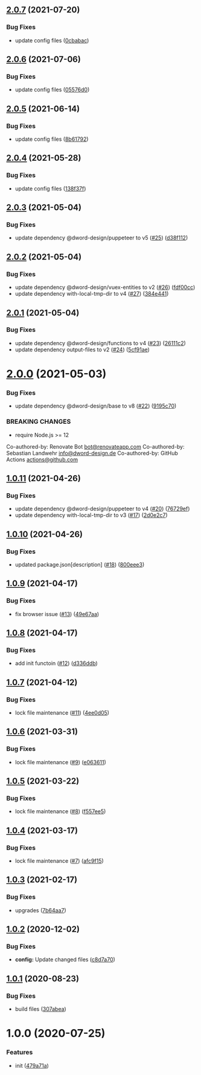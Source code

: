 ## [2.0.7](https://github.com/dword-design/vuex-entities-plugin-initial-data/compare/v2.0.6...v2.0.7) (2021-07-20)


### Bug Fixes

* update config files ([0cbabac](https://github.com/dword-design/vuex-entities-plugin-initial-data/commit/0cbabac0f46acb73bb5c7aca210e3401496a8d10))

## [2.0.6](https://github.com/dword-design/vuex-entities-plugin-initial-data/compare/v2.0.5...v2.0.6) (2021-07-06)


### Bug Fixes

* update config files ([05576d0](https://github.com/dword-design/vuex-entities-plugin-initial-data/commit/05576d04da0148c0a8b278fa8714f488f8d21bdd))

## [2.0.5](https://github.com/dword-design/vuex-entities-plugin-initial-data/compare/v2.0.4...v2.0.5) (2021-06-14)


### Bug Fixes

* update config files ([8b61792](https://github.com/dword-design/vuex-entities-plugin-initial-data/commit/8b6179268ba328d2bf6a76b92e42225456d88b99))

## [2.0.4](https://github.com/dword-design/vuex-entities-plugin-initial-data/compare/v2.0.3...v2.0.4) (2021-05-28)


### Bug Fixes

* update config files ([138f37f](https://github.com/dword-design/vuex-entities-plugin-initial-data/commit/138f37f95a6c93968e1b9203c27f01d10ee27a2e))

## [2.0.3](https://github.com/dword-design/vuex-entities-plugin-initial-data/compare/v2.0.2...v2.0.3) (2021-05-04)


### Bug Fixes

* update dependency @dword-design/puppeteer to v5 ([#25](https://github.com/dword-design/vuex-entities-plugin-initial-data/issues/25)) ([d38f112](https://github.com/dword-design/vuex-entities-plugin-initial-data/commit/d38f1125a2e14a349d0114f5bd08ce64bd9a302f))

## [2.0.2](https://github.com/dword-design/vuex-entities-plugin-initial-data/compare/v2.0.1...v2.0.2) (2021-05-04)


### Bug Fixes

* update dependency @dword-design/vuex-entities to v2 ([#26](https://github.com/dword-design/vuex-entities-plugin-initial-data/issues/26)) ([fdf00cc](https://github.com/dword-design/vuex-entities-plugin-initial-data/commit/fdf00ccf03a29dbc9972be398f2588aaa977ef92))
* update dependency with-local-tmp-dir to v4 ([#27](https://github.com/dword-design/vuex-entities-plugin-initial-data/issues/27)) ([384e441](https://github.com/dword-design/vuex-entities-plugin-initial-data/commit/384e4414267dc488106e5ede24cc94317fc3a414))

## [2.0.1](https://github.com/dword-design/vuex-entities-plugin-initial-data/compare/v2.0.0...v2.0.1) (2021-05-04)


### Bug Fixes

* update dependency @dword-design/functions to v4 ([#23](https://github.com/dword-design/vuex-entities-plugin-initial-data/issues/23)) ([26111c2](https://github.com/dword-design/vuex-entities-plugin-initial-data/commit/26111c2e9b7706c228abf371788112edc3365d00))
* update dependency output-files to v2 ([#24](https://github.com/dword-design/vuex-entities-plugin-initial-data/issues/24)) ([5cf91ae](https://github.com/dword-design/vuex-entities-plugin-initial-data/commit/5cf91aef16bad3d5985506fc1efd909e18617d87))

# [2.0.0](https://github.com/dword-design/vuex-entities-plugin-initial-data/compare/v1.0.11...v2.0.0) (2021-05-03)


### Bug Fixes

* update dependency @dword-design/base to v8 ([#22](https://github.com/dword-design/vuex-entities-plugin-initial-data/issues/22)) ([9195c70](https://github.com/dword-design/vuex-entities-plugin-initial-data/commit/9195c70ad0b33632957b19e729de0e405d3a72a4))


### BREAKING CHANGES

* require Node.js >= 12

Co-authored-by: Renovate Bot <bot@renovateapp.com>
Co-authored-by: Sebastian Landwehr <info@dword-design.de>
Co-authored-by: GitHub Actions <actions@github.com>

## [1.0.11](https://github.com/dword-design/vuex-entities-plugin-initial-data/compare/v1.0.10...v1.0.11) (2021-04-26)


### Bug Fixes

* update dependency @dword-design/puppeteer to v4 ([#20](https://github.com/dword-design/vuex-entities-plugin-initial-data/issues/20)) ([76729ef](https://github.com/dword-design/vuex-entities-plugin-initial-data/commit/76729ef032f6498b19b81fd461d88e8a740125d2))
* update dependency with-local-tmp-dir to v3 ([#17](https://github.com/dword-design/vuex-entities-plugin-initial-data/issues/17)) ([2d0e2c7](https://github.com/dword-design/vuex-entities-plugin-initial-data/commit/2d0e2c71217b46074060fd613f7e5f64ddd95cd5))

## [1.0.10](https://github.com/dword-design/vuex-entities-plugin-initial-data/compare/v1.0.9...v1.0.10) (2021-04-26)


### Bug Fixes

* updated package.json[description] ([#18](https://github.com/dword-design/vuex-entities-plugin-initial-data/issues/18)) ([800eee3](https://github.com/dword-design/vuex-entities-plugin-initial-data/commit/800eee3b665d138b81b85bf27cdce03e979c6d53))

## [1.0.9](https://github.com/dword-design/vuex-entities-plugin-initial-data/compare/v1.0.8...v1.0.9) (2021-04-17)


### Bug Fixes

* fix browser issue ([#13](https://github.com/dword-design/vuex-entities-plugin-initial-data/issues/13)) ([49e67aa](https://github.com/dword-design/vuex-entities-plugin-initial-data/commit/49e67aa41bbdd4f527ee6de28cac2c28874b44c8))

## [1.0.8](https://github.com/dword-design/vuex-entities-plugin-initial-data/compare/v1.0.7...v1.0.8) (2021-04-17)


### Bug Fixes

* add init functoin ([#12](https://github.com/dword-design/vuex-entities-plugin-initial-data/issues/12)) ([d336ddb](https://github.com/dword-design/vuex-entities-plugin-initial-data/commit/d336ddbc300236533b1ec256fe886f19c499a38e))

## [1.0.7](https://github.com/dword-design/vuex-entities-plugin-initial-data/compare/v1.0.6...v1.0.7) (2021-04-12)


### Bug Fixes

* lock file maintenance ([#11](https://github.com/dword-design/vuex-entities-plugin-initial-data/issues/11)) ([4ee0d05](https://github.com/dword-design/vuex-entities-plugin-initial-data/commit/4ee0d05ca6642343534c7b10227b74fbd4b7eab7))

## [1.0.6](https://github.com/dword-design/vuex-entities-plugin-initial-data/compare/v1.0.5...v1.0.6) (2021-03-31)


### Bug Fixes

* lock file maintenance ([#9](https://github.com/dword-design/vuex-entities-plugin-initial-data/issues/9)) ([e063611](https://github.com/dword-design/vuex-entities-plugin-initial-data/commit/e0636113eb87ba4728271cfe9386b3f8b9bb67f3))

## [1.0.5](https://github.com/dword-design/vuex-entities-plugin-initial-data/compare/v1.0.4...v1.0.5) (2021-03-22)


### Bug Fixes

* lock file maintenance ([#8](https://github.com/dword-design/vuex-entities-plugin-initial-data/issues/8)) ([f557ee5](https://github.com/dword-design/vuex-entities-plugin-initial-data/commit/f557ee5de618a3107db8d78658e6a55a99944b4c))

## [1.0.4](https://github.com/dword-design/vuex-entities-plugin-initial-data/compare/v1.0.3...v1.0.4) (2021-03-17)


### Bug Fixes

* lock file maintenance ([#7](https://github.com/dword-design/vuex-entities-plugin-initial-data/issues/7)) ([afc9f15](https://github.com/dword-design/vuex-entities-plugin-initial-data/commit/afc9f15cef64463581a4e3f48a2d125b3a5627bd))

## [1.0.3](https://github.com/dword-design/vuex-entities-plugin-initial-data/compare/v1.0.2...v1.0.3) (2021-02-17)


### Bug Fixes

* upgrades ([7b64aa7](https://github.com/dword-design/vuex-entities-plugin-initial-data/commit/7b64aa7d9ab8855677bb6842ad0b270b50a4e7f2))

## [1.0.2](https://github.com/dword-design/vuex-entities-plugin-initial-data/compare/v1.0.1...v1.0.2) (2020-12-02)


### Bug Fixes

* **config:** Update changed files ([c8d7a70](https://github.com/dword-design/vuex-entities-plugin-initial-data/commit/c8d7a708547b434416c08d8120fa4cb360cf5543))

## [1.0.1](https://github.com/dword-design/vuex-entities-plugin-initial-data/compare/v1.0.0...v1.0.1) (2020-08-23)


### Bug Fixes

* build files ([307abea](https://github.com/dword-design/vuex-entities-plugin-initial-data/commit/307abea8cb5034f9897c2a4ac76813063a3da650))

# 1.0.0 (2020-07-25)


### Features

* init ([479a71a](https://github.com/dword-design/vuex-entities-plugin-initial-data/commit/479a71a17dc4765eba1c514978a09ecda1b41a26))
